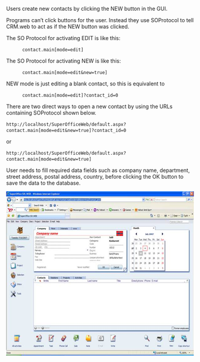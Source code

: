 <properties date="2016-06-24"
SortOrder="3"
/>

Users create new contacts by clicking the NEW button in the GUI.

Programs can’t click buttons for the user. Instead they use SOProtocol to tell CRM.web to act as if the NEW button was clicked.

The SO Protocol for activating EDIT  is like this:

```
      contact.main[mode=edit]
```

 

The SO Protocol for activating NEW is like this:

```
      contact.main[mode=edit&new=true]
```

 

NEW mode is just editing a blank contact, so this is equivalent to

```
      contact.main[mode=edit]?contact_id=0
```

 

There are two direct ways to open a new contact by using the URLs containing SOProtocol shown below.

```
http://localhost/SuperOfficeWeb/default.aspx?contact.main[mode=edit&new=true]?contact_id=0
```

or

```
http://localhost/SuperOfficeWeb/default.aspx?contact.main[mode=edit&new=true]
```

 

User needs to fill required data fields such as company name, department, street address, postal address, country, before clicking the OK  button to save the data to the database.

 

<img src="Create%20a%20new%20contact_files/image001.jpg" width="605" height="440" />
